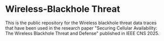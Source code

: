 # Wireless-Blackhole Threat
This is the public repository for the Wireless blackhole threat data traces that have been used in the research paper "Securing Cellular Availability: The Wireless Blackhole Threat and Defense" published in IEEE CNS 2025. 
